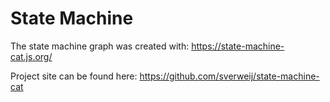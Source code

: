 # State Machine
The state machine graph was created with: https://state-machine-cat.js.org/

Project site can be found here: https://github.com/sverweij/state-machine-cat
